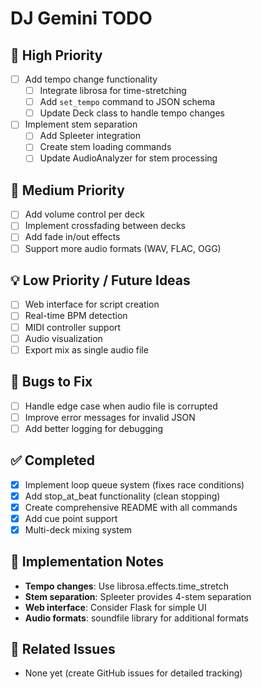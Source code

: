 # DJ Gemini TODO

## 🚀 High Priority
- [ ] Add tempo change functionality
  - [ ] Integrate librosa for time-stretching
  - [ ] Add `set_tempo` command to JSON schema
  - [ ] Update Deck class to handle tempo changes
- [ ] Implement stem separation
  - [ ] Add Spleeter integration
  - [ ] Create stem loading commands
  - [ ] Update AudioAnalyzer for stem processing

## 🔧 Medium Priority
- [ ] Add volume control per deck
- [ ] Implement crossfading between decks
- [ ] Add fade in/out effects
- [ ] Support more audio formats (WAV, FLAC, OGG)

## 💡 Low Priority / Future Ideas
- [ ] Web interface for script creation
- [ ] Real-time BPM detection
- [ ] MIDI controller support
- [ ] Audio visualization
- [ ] Export mix as single audio file

## 🐛 Bugs to Fix
- [ ] Handle edge case when audio file is corrupted
- [ ] Improve error messages for invalid JSON
- [ ] Add better logging for debugging

## ✅ Completed
- [x] Implement loop queue system (fixes race conditions)
- [x] Add stop_at_beat functionality (clean stopping)
- [x] Create comprehensive README with all commands
- [x] Add cue point support
- [x] Multi-deck mixing system

## 📝 Implementation Notes
- **Tempo changes**: Use librosa.effects.time_stretch
- **Stem separation**: Spleeter provides 4-stem separation
- **Web interface**: Consider Flask for simple UI
- **Audio formats**: soundfile library for additional formats

## 🔗 Related Issues
- None yet (create GitHub issues for detailed tracking) 